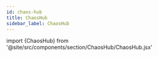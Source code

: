 ```yaml
---
id: chaos-hub
title: ChaosHub
sidebar_label: ChaosHub
---
```


import {ChaosHub} from '@site/src/components/section/ChaosHub/ChaosHub.jsx'

<ChaosHub/>
